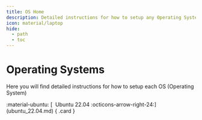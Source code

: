 ```yaml
---
title: OS Home
description: Detailed instructions for how to setup any Operating System that can be used as a server
icon: material/laptop
hide:
  - path
  - toc
---
```



# Operating Systems

Here you will find detailed instructions for how to setup each OS (Operating System)

<div class="grid cards" style="margin: 0 auto;" markdown>
:material-ubuntu: [&nbsp; Ubuntu 22.04 :octicons-arrow-right-24:](ubuntu_22.04.md)
{ .card }

</div>
